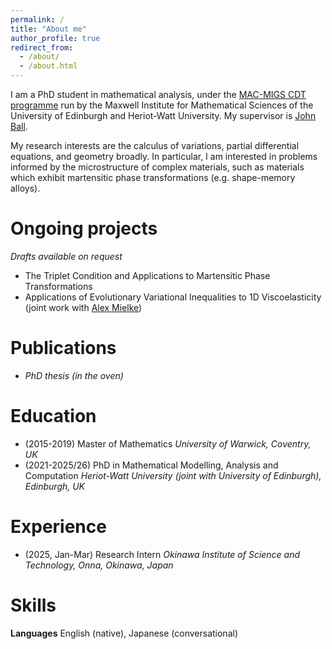```yaml
---
permalink: /
title: "About me"
author_profile: true
redirect_from: 
  - /about/
  - /about.html
---
```


I am a PhD student in mathematical analysis, under the [MAC-MIGS CDT programme](https://www.mac-migs.ac.uk/) run by the Maxwell Institute for Mathematical Sciences of the University of Edinburgh and Heriot-Watt University. My supervisor is [John Ball](https://people.maths.ox.ac.uk/ball/).

My research interests are the calculus of variations, partial differential equations, and geometry broadly. In particular, I am interested in problems informed by the microstructure of complex materials, such as materials which exhibit martensitic phase transformations (e.g. shape-memory alloys). 

Ongoing projects
=======
*Drafts available on request*
- The Triplet Condition and Applications to Martensitic Phase Transformations
- Applications of Evolutionary Variational Inequalities to 1D Viscoelasticity (joint work with [Alex Mielke](https://www.wias-berlin.de/people/mielke/?lang=1))

Publications
=======
- *PhD thesis (in the oven)*

Education
=======
- (2015-2019) Master of Mathematics _University of Warwick, Coventry, UK_
- (2021-2025/26) PhD in Mathematical Modelling, Analysis and Computation _Heriot-Watt University (joint with University of Edinburgh), Edinburgh, UK_

Experience
=======
- (2025, Jan-Mar) Research Intern _Okinawa Institute of Science and Technology, Onna, Okinawa, Japan_

Skills
======
**Languages** English (native), Japanese (conversational)